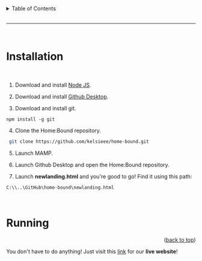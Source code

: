 <a id="readme-top"></a>

<br>

<!-- table of contents -->
<details>
  <summary>Table of Contents</summary>
  <ol>
    <li><a href="#installation">How do I install Home:Bound?</a></li>
    <li><a href="#running">How do I run Home:Bound?</a></li>
  </ol>
</details>

<br>

<hr>

<br>

<a id="installation"></a>

# Installation

<br>

1. Download and install <a href="https://nodejs.org/en/download/">Node JS</a>.

2. Download and install <a href="https://desktop.github.com/">Github Desktop</a>.

3. Download and install git.
  ```
  npm install -g git
  ```

4. Clone the Home:Bound repository.
  ```sh
   git clone https://github.com/kelsieee/home-bound.git
   ```

5. Launch MAMP.

6. Launch Github Desktop and open the Home:Bound repository.

7. Launch <strong>newlanding.html</strong> and you're good to go! Find it using this path:
  ```
  C:\\..\GitHub\home-bound\newlanding.html 
  ```

<br>

<a id="running"></a>

# Running

<p align="right">(<a href="#readme-top">back to top</a>)</p>

You don't have to do anything! Just visit this <a href="https://home-bound.vercel.app/newlanding.html">link</a> for our <strong>live website</strong>!

<br><br>
